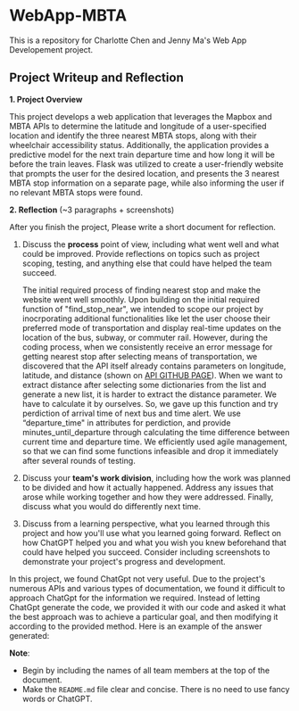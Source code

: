 # WebApp-MBTA
 This is a repository for Charlotte Chen and Jenny Ma's Web App Developement project.

## Project Writeup and Reflection


**1. Project Overview**   

 This project develops a web application that leverages the Mapbox and MBTA APIs to determine the latitude and longitude of a user-specified location and identify the three nearest MBTA stops, along with their wheelchair accessibility status. Additionally, the application provides a predictive model for the next train departure time and how long it will be before the train leaves. Flask was utilized to create a user-friendly website that prompts the user for the desired location, and presents the 3 nearest MBTA stop information on a separate page, while also informing the user if no relevant MBTA stops were found.

**2. Reflection** (~3 paragraphs + screenshots)

After you finish the project, Please write a short document for reflection.

1. Discuss the **process** point of view, including what went well and what could be improved. Provide reflections on topics such as project scoping, testing, and anything else that could have helped the team succeed.

   The initial required process of finding nearest stop and make the website went well smoothly. Upon building on the initial required function of "find_stop_near", we intended to scope our project by inocrporating additional functionalities like let the user choose their preferred mode of transportation and display real-time updates on the location of the bus, subway, or commuter rail. However, during the coding process, when we consistently receive an error message for getting nearest stop after selecting means of transportation, we discovered that the API itself already contains parameters on longitude, latitude, and distance (shown on [API GITHUB PAGE](https://api-v3.mbta.com/docs/swagger/index.html#/Stop/ApiWeb_StopController_index)). When we want to extract distance after selecting some dictionaries from the list and generate a new list, it is harder to extract the distance parameter. We have to calculate it by ourselves. So, we gave up this function and try perdiction of arrival time of next bus and time alert. We use “departure_time" in attributes for perdiction, and provide minutes_until_departure through calculating the time difference between current time and departure time. We efficiently used agile management, so that we can find some functions infeasible and drop it immediately after several rounds of testing. 


2. Discuss your **team's work division**, including how the work was planned to be divided and how it actually happened. Address any issues that arose while working together and how they were addressed. Finally, discuss what you would do differently next time.

3. Discuss from a learning perspective, what you learned through this project and how you'll use what you learned going forward. Reflect on how ChatGPT helped you and what you wish you knew beforehand that could have helped you succeed. Consider including screenshots to demonstrate your project's progress and development.

 In this project, we found ChatGpt not very useful. Due to the project's numerous APIs and various types of documentation, we found it difficult to approach ChatGpt for the information we required. Instead of letting ChatGpt generate the code, we provided it with our code and asked it what the best approach was to achieve a particular goal, and then modifying it according to the provided method. Here is an example of the answer generated:

**Note**: 
- Begin by including the names of all team members at the top of the document.
- Make the `README.md` file clear and concise. There is no need to use fancy words or ChatGPT. 
